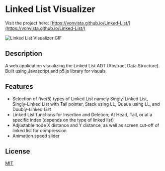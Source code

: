# Linked List Visualizer

Visit the project here: [https://vonvista.github.io/Linked-List/](https://vonvista.github.io/Linked-List/)

![Linked List Visualizer GIF](https://vonvista.github.io/Linked-List/assets/LLV%20Gif.gif)

## Description

A web application visualizing the Linked List ADT (Abstract Data Structure). Built using Javascript and p5.js library for visuals

## Features

* Selection of five(5) types of Linked List namely Singly-Linked List, Singly-Linked List with Tail pointer, Stack using LL, Queue using LL, and Doubly-Linked List 
* Linked List functions for Insertion and Deletion; At Head, Tail, or at a specific index (depends on the type of linked list)
* Adjustable node X distance and Y distance, as well as screen cut-off of linked list for compression
* Animation speed slider

## License
[MIT](https://choosealicense.com/licenses/mit/)
